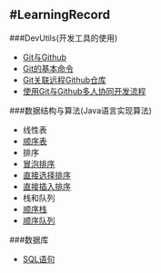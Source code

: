 #LearningRecord
---
###DevUtils(开发工具的使用)
* [Git与Github](https://github.com/AlbertYang-github/LearningRecord/tree/master/DevUtils/Git%E4%B8%8EGithub)
 * [Git的基本命令](https://github.com/AlbertYang-github/LearningRecord/blob/master/DevUtils/Git%E4%B8%8EGithub/Git%E7%9A%84%E5%9F%BA%E6%9C%AC%E5%91%BD%E4%BB%A4.md)
 * [Git关联远程Github仓库](https://github.com/AlbertYang-github/LearningRecord/blob/master/DevUtils/Git%E4%B8%8EGithub/Git%E5%85%B3%E8%81%94%E8%BF%9C%E7%A8%8BGithub%E4%BB%93%E5%BA%93.md)
 * [使用Git与Github多人协同开发流程](https://github.com/AlbertYang-github/LearningRecord/blob/master/DevUtils/Git%E4%B8%8EGithub/%E4%BD%BF%E7%94%A8Git%E4%B8%8EGithub%E5%A4%9A%E4%BA%BA%E5%8D%8F%E5%90%8C%E5%BC%80%E5%8F%91%E6%B5%81%E7%A8%8B.md)

###数据结构与算法(Java语言实现算法)
* 线性表
 * [顺序表]()
* 排序
 * [冒泡排序]()
 * [直接选择排序]()
 * [直接插入排序]()
* 栈和队列
 * [顺序栈]()
 * [顺序队列]()

###数据库
* [SQL语句](https://github.com/AlbertYang-github/LearningRecord/blob/master/Database/SQL%E8%AF%AD%E5%8F%A5.md)
